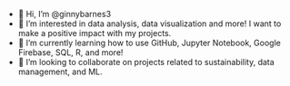 - 👋 Hi, I’m @ginnybarnes3
- 👀 I’m interested in data analysis, data visualization and more! I want to make a positive impact with my projects.
- 🌱 I’m currently learning how to use GitHub, Jupyter Notebook, Google Firebase, SQL, R, and more!
- 💞️ I’m looking to collaborate on projects related to sustainability, data management, and ML.


<!---
ginnybarnes3/ginnybarnes3 is a ✨ special ✨ repository because its `README.md` (this file) appears on your GitHub profile.
You can click the Preview link to take a look at your changes.
--->
